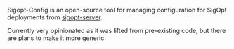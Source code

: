<!--
Copyright © 2023 Intel Corporation

SPDX-License-Identifier: MIT
-->
Sigopt-Config is an open-source tool for managing configuration for SigOpt deployments from [sigopt-server](https://github.com/sigopt/sigopt-server).

Currently very opinionated as it was lifted from pre-existing code, but there are plans to make it more generic.
